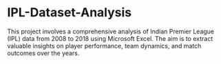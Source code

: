 # IPL-Dataset-Analysis
This project involves a comprehensive analysis of Indian Premier League (IPL) data from 2008 to 2018 using Microsoft Excel. The aim is to extract valuable insights on player performance, team dynamics, and match outcomes over the years.
